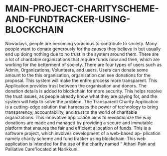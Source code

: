 # MAIN-PROJECT-CHARITYSCHEME-AND-FUNDTRACKER-USING-BLOCKCHAIN

Nowadays, people are becoming voracious to contribute to society. Many people want
to donate generously for the causes they believe in but usually end up doing nothing due
to no trust in the system around them. There are a lot of charitable organizations that
require funds now and then, which are working for the betterment of society. There are
four types of users such as Admin, Organizations, Volunteers, and users. Users can donate
some amount to the this organisation, organisation can see donations for the proposal. This
system will make the entire process more transparent. This Application provides trust between
the organisation and donors. The donation details is added to blockchain for more
security. This helps resolve the trust issues, as people already know what they are paying
for, and the system will help to solve the problem. The Transparent Charity Application is
a cutting-edge solution that harnesses the power of technology to bring transparency, 
accountability, and trust to the world of charitable organizations. This innovative application
aims to revolutionize the way donations are made and managed by providing a secure and
immutable platform that ensures the fair and efficient allocation of funds.
This is a software project, which involves development of a web-based ap- plication
namely charity scheme and fund tracker using blockchain. This web application is intended
for the use of the charity named “ Athani Pain and Palliative Care”located at Narikkuni.
